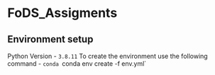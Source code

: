 # FoDS_Assigments

## Environment setup 
Python Version - `3.8.11`
To create the environment use the following command - `conda `conda env create -f env.yml`

